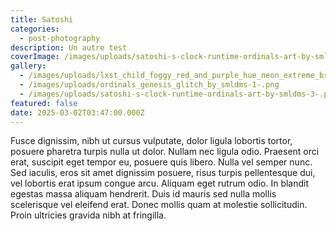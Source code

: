 ```yaml
---
title: Satoshi
categories:
  - post-photography
description: Un autre test
coverImage: /images/uploads/satoshi-s-clock-runtime-ordinals-art-by-smldms-3-.png
gallery:
  - /images/uploads/lxst_child_foggy_red_and_purple_hue_neon_extreme_brutalism_clou_0df11c47-adbd-405c-9bca-f17380d46565.png
  - /images/uploads/ordinals_genesis_glitch_by_smldms-1-.png
  - /images/uploads/satoshi-s-clock-runtime-ordinals-art-by-smldms-3-.png
featured: false
date: 2025-03-02T03:47:00.000Z
---
```

Fusce dignissim, nibh ut cursus vulputate, dolor ligula lobortis tortor, posuere pharetra turpis nulla ut dolor. Nullam nec ligula odio. Praesent orci erat, suscipit eget tempor eu, posuere quis libero. Nulla vel semper nunc. Sed iaculis, eros sit amet dignissim posuere, risus turpis pellentesque dui, vel lobortis erat ipsum congue arcu. Aliquam eget rutrum odio. In blandit egestas massa aliquam hendrerit. Duis id mauris sed nulla mollis scelerisque vel eleifend erat. Donec mollis quam at molestie sollicitudin. Proin ultricies gravida nibh at fringilla.
